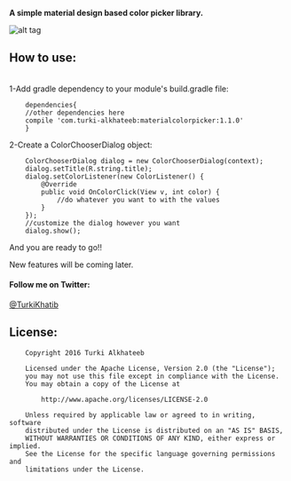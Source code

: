 <b>A simple material design based color picker library.</b>

![alt tag](https://raw.github.com/TurkiAlkhatib/Material-Color-Picker/master/ezgif.com-resize.gif)

<h2>How to use:</h2>
<br>
1-Add gradle dependency to your module's build.gradle file:



        dependencies{
        //other dependencies here
        compile 'com.turki-alkhateeb:materialcolorpicker:1.1.0'
        }


2-Create a ColorChooserDialog object:


        ColorChooserDialog dialog = new ColorChooserDialog(context);
        dialog.setTitle(R.string.title);
        dialog.setColorListener(new ColorListener() {
            @Override
            public void OnColorClick(View v, int color) {
                //do whatever you want to with the values
            }
        });
        //customize the dialog however you want
        dialog.show();



And you are ready to go!!

New features will be coming later.


<h4>Follow me on Twitter:</h4>
<a <a href="https://twitter.com/turkikhatib">@TurkiKhatib </a>


<h2>License:</h2>

        Copyright 2016 Turki Alkhateeb
        
        Licensed under the Apache License, Version 2.0 (the "License");
        you may not use this file except in compliance with the License.
        You may obtain a copy of the License at
        
            http://www.apache.org/licenses/LICENSE-2.0
        
        Unless required by applicable law or agreed to in writing, software
        distributed under the License is distributed on an "AS IS" BASIS,
        WITHOUT WARRANTIES OR CONDITIONS OF ANY KIND, either express or implied.
        See the License for the specific language governing permissions and
        limitations under the License.
